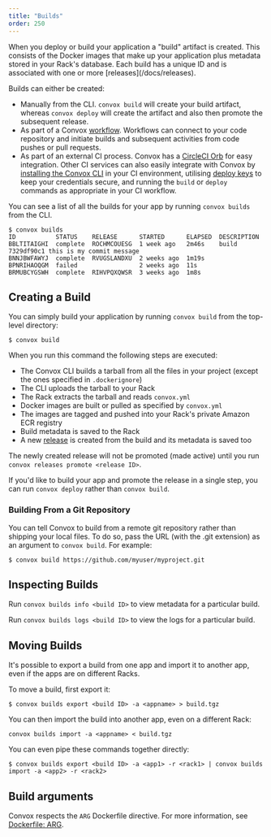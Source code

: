 ```yaml
---
title: "Builds"
order: 250
---
```


<div class="block-callout block-show-callout type-info" markdown="1">
When you deploy or build your application a "build" artifact is created. This consists of the Docker images that make up your application plus metadata stored in your Rack's database. Each build has a unique ID and is associated with one or more [releases](/docs/releases).
</div>

Builds can either be created:

- Manually from the CLI.  `convox build` will create your build artifact, whereas `convox deploy` will create the artifact and also then promote the subsequent release.
- As part of a Convox [workflow](/console/workflows).  Workflows can connect to your code repository and initiate builds and subsequent activities from code pushes or pull requests.
- As part of an external CI process.  Convox has a [CircleCI Orb](/external-services/circleci) for easy integration.  Other CI services can also easily integrate with Convox by [installing the Convox CLI](/introduction/installation) in your CI environment, utilising [deploy keys](/console/deploy-keys) to keep your credentials secure, and running the `build` or `deploy` commands as appropriate in your CI workflow.

You can see a list of all the builds for your app by running `convox builds` from the CLI.

```
$ convox builds
ID           STATUS    RELEASE      STARTED      ELAPSED  DESCRIPTION
BBLTITAIGHI  complete  ROCHMCOUESG  1 week ago   2m46s    build 7329df90c1 this is my commit message
BNNJBWFAWYJ  complete  RVUGSLANDXU  2 weeks ago  1m19s
BPNRIHAOQGM  failed                 2 weeks ago  11s
BRMUBCYGSWH  complete  RIHVPQXQWSR  3 weeks ago  1m8s
```

## Creating a Build

You can simply build your application by running `convox build` from the top-level directory:

```
$ convox build
```

When you run this command the following steps are executed:

- The Convox CLI builds a tarball from all the files in your project (except the ones specified in `.dockerignore`)
- The CLI uploads the tarball to your Rack
- The Rack extracts the tarball and reads `convox.yml`
- Docker images are built or pulled as specified by `convox.yml`
- The images are tagged and pushed into your Rack's private Amazon ECR registry
- Build metadata is saved to the Rack
- A new [release](/docs/releases) is created from the build and its metadata is saved too

The newly created release will not be promoted (made active) until you run `convox releases promote <release ID>`.

If you'd like to build your app and promote the release in a single step, you can run `convox deploy` rather than `convox build`.

### Building From a Git Repository

You can tell Convox to build from a remote git repository rather than shipping your local files. To do so, pass the URL (with the .git extension) as an argument to `convox build`. For example:

```
$ convox build https://github.com/myuser/myproject.git
```

## Inspecting Builds

Run `convox builds info <build ID>` to view metadata for a particular build.

Run `convox builds logs <build ID>` to view the logs for a particular build.

## Moving Builds

It's possible to export a build from one app and import it to another app, even if the apps are on different Racks.

To move a build, first export it:

```
$ convox builds export <build ID> -a <appname> > build.tgz
```

You can then import the build into another app, even on a different Rack:

```
convox builds import -a <appname> < build.tgz
```

You can even pipe these commands together directly:

```
$ convox builds export <build ID> -a <app1> -r <rack1> | convox builds import -a <app2> -r <rack2>
```

## Build arguments

Convox respects the `ARG` Dockerfile directive. For more information, see [Dockerfile: ARG](/docs/dockerfile/#arg).
